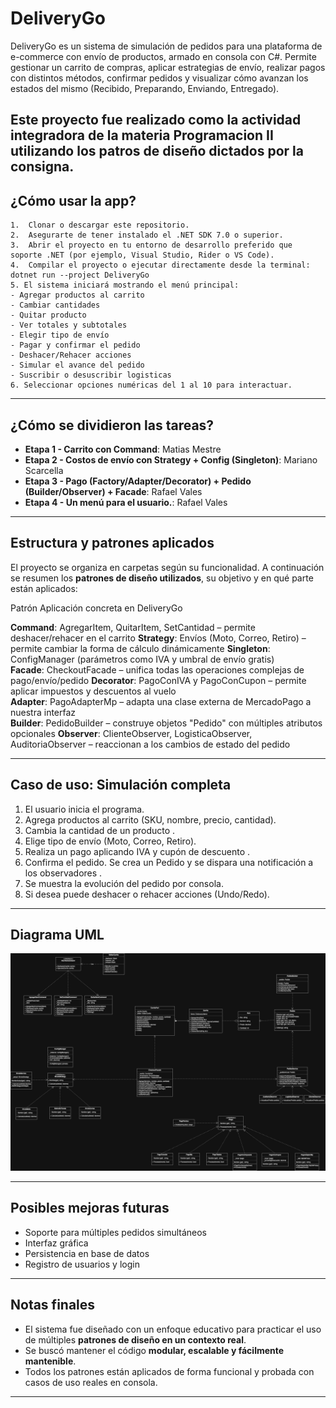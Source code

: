 # DeliveryGo 

DeliveryGo es un sistema de simulación de pedidos para una plataforma de e-commerce con envío de productos, armado en consola con C#. Permite gestionar un carrito de compras, aplicar estrategias de envío, realizar pagos con distintos métodos, confirmar pedidos y visualizar cómo avanzan los estados del mismo (Recibido, Preparando, Enviando, Entregado).

Este proyecto fue realizado como la  **actividad integradora** de la materia **Programacion II** utilizando los patros de diseño dictados por la consigna.
---

## ¿Cómo usar la app?


	1.	Clonar o descargar este repositorio.
	2.	Asegurarte de tener instalado el .NET SDK 7.0 o superior.
	3.	Abrir el proyecto en tu entorno de desarrollo preferido que soporte .NET (por ejemplo, Visual Studio, Rider o VS Code).
	4.	Compilar el proyecto o ejecutar directamente desde la terminal: dotnet run --project DeliveryGo
    5. El sistema iniciará mostrando el menú principal:
    - Agregar productos al carrito
    - Cambiar cantidades
    - Quitar producto
    - Ver totales y subtotales
    - Elegir tipo de envío
    - Pagar y confirmar el pedido
    - Deshacer/Rehacer acciones
    - Simular el avance del pedido
    - Suscribir o desuscribir logisticas
    6. Seleccionar opciones numéricas del 1 al 10 para interactuar.

---

## ¿Cómo se dividieron las tareas?

- **Etapa 1 - Carrito con Command**: Matias Mestre
- **Etapa 2 - Costos de envío con Strategy + Config (Singleton)**: Mariano Scarcella
- **Etapa 3 - Pago (Factory/Adapter/Decorator) + Pedido (Builder/Observer) + Facade**: Rafael Vales
- **Etapa 4 - Un menú para el usuario.**: Rafael Vales



---

## Estructura y patrones aplicados

El proyecto se organiza en carpetas según su funcionalidad. A continuación se resumen los **patrones de diseño utilizados**, su objetivo y en qué parte están aplicados:

 Patrón        Aplicación concreta en DeliveryGo                                           

 **Command**:   AgregarItem, QuitarItem, SetCantidad – permite deshacer/rehacer en el carrito 
 **Strategy**:  Envíos (Moto, Correo, Retiro) – permite cambiar la forma de cálculo dinámicamente 
 **Singleton**: ConfigManager (parámetros como IVA y umbral de envío gratis)                
 **Facade**:    CheckoutFacade – unifica todas las operaciones complejas de pago/envío/pedido 
 **Decorator**: PagoConIVA y PagoConCupon – permite aplicar impuestos y descuentos al vuelo  
 **Adapter**:   PagoAdapterMp – adapta una clase externa de MercadoPago a nuestra interfaz   
 **Builder**:   PedidoBuilder – construye objetos "Pedido" con múltiples atributos opcionales 
 **Observer**:  ClienteObserver, LogisticaObserver, AuditoriaObserver – reaccionan a los cambios de estado del pedido 

---

## Caso de uso: Simulación completa

1. El usuario inicia el programa.
2. Agrega productos al carrito (SKU, nombre, precio, cantidad).
3. Cambia la cantidad de un producto .
4. Elige tipo de envío (Moto, Correo, Retiro).
5. Realiza un pago aplicando IVA y cupón de descuento .
6. Confirma el pedido. Se crea un Pedido y se dispara una notificación a los observadores .
7. Se muestra la evolución del pedido por consola.
8. Si desea puede deshacer o rehacer acciones (Undo/Redo).

---

## Diagrama UML

![Diagrama UML](DeliveryGo/Utils/img/Programacion.drawio.png)

---

## Posibles mejoras futuras

- Soporte para múltiples pedidos simultáneos
- Interfaz gráfica
- Persistencia en base de datos
- Registro de usuarios y login

---

## Notas finales

- El sistema fue diseñado con un enfoque educativo para practicar el uso de múltiples **patrones de diseño en un contexto real**.
- Se buscó mantener el código **modular, escalable y fácilmente mantenible**.
- Todos los patrones están aplicados de forma funcional y probada con casos de uso reales en consola.

---
